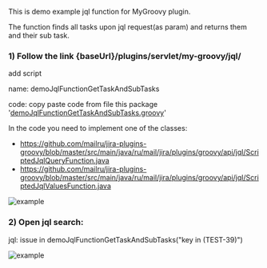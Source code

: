 This is demo example jql function for MyGroovy plugin.


The function finds all tasks upon jql request(as param) and returns them and their sub task.

### 1) Follow the link {baseUrl}/plugins/servlet/my-groovy/jql/ ###

add script

name: demoJqlFunctionGetTaskAndSubTasks

code: copy paste code from file this package '[demoJqlFunctionGetTaskAndSubTasks.groovy](https://github.com/mailru/jira-scripts/blob/master/mygroovy-kit/jql/example/demoJqlFunctionGetTaskAndSubTasks.groovy)'

In the code you need to implement one of the classes:
* https://github.com/mailru/jira-plugins-groovy/blob/master/src/main/java/ru/mail/jira/plugins/groovy/api/jql/ScriptedJqlQueryFunction.java 
* https://github.com/mailru/jira-plugins-groovy/blob/master/src/main/java/ru/mail/jira/plugins/groovy/api/jql/ScriptedJqlValuesFunction.java

![example](https://github.com/mailru/jira-scripts/blob/master/mygroovy-kit/jql/example/demo%20jql%20code.png?raw=true)

### 2) Open jql search: ### 

jql: issue in demoJqlFunctionGetTaskAndSubTasks("key in (TEST-39)")

![example](https://github.com/mailru/jira-scripts/blob/master/mygroovy-kit/jql/example/demo%20jql.png?raw=true)
